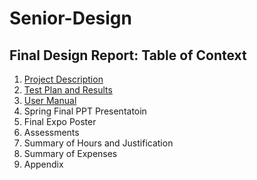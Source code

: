 # Senior-Design
## Final Design Report: Table of Context
1. [Project Description](https://github.com/seyeoyadiran/Senior-Design/blob/main/Project%20Abstract.md)
2. [Test Plan and Results](https://github.com/seyeoyadiran/Senior-Design/blob/main/Milestones%2C%20Timeline%2C%20and%20Effort%20Matrix.md)
3. [User Manual](https://github.com/seyeoyadiran/Senior-Design/blob/main/Assignemnt%202/User%20Manual)
4. Spring Final PPT Presentatoin
5. Final Expo Poster
6. Assessments
7. Summary of Hours and Justification
8. Summary of Expenses
9. Appendix
